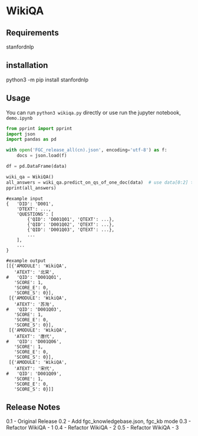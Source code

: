 # WikiQA
## Requirements
stanfordnlp

## installation
python3 -m pip install stanfordnlp

## Usage
You can run `python3 wikiqa.py` directly or use run the jupyter notebook, `demo.ipynb`

```python
from pprint import pprint
import json
import pandas as pd

with open('FGC_release_all(cn).json', encoding='utf-8') as f:
	docs = json.load(f)

df = pd.DataFrame(data)

wiki_qa = WikiQA()
all_answers = wiki_qa.predict_on_qs_of_one_doc(data)  # use data[0:2] to just answer the first two passages for the pilot run
pprint(all_answers)
```
```
#example input
{	'DID': 'D001',
	'DTEXT': ...,
	'QUESTIONS': [
		{'QID': 'D001Q01', 'QTEXT': ...},
		{'QID': 'D001Q02', 'QTEXT': ...},
		{'QID': 'D001Q03', 'QTEXT': ...},
		...
	],
	...
}
```
```
#example output
[[{'AMODULE': 'WikiQA',
   'ATEXT': '北宋',
#   'QID': 'D001Q01',
   'SCORE': 1,
   'SCORE_E': 0,
   'SCORE_S': 0}],
 [{'AMODULE': 'WikiQA',
   'ATEXT': '苏洵',
#   'QID': 'D001Q03',
   'SCORE': 1,
   'SCORE_E': 0,
   'SCORE_S': 0}],
 [{'AMODULE': 'WikiQA',
   'ATEXT': '唐代',
#   'QID': 'D001Q06',
   'SCORE': 1,
   'SCORE_E': 0,
   'SCORE_S': 0}],
 [{'AMODULE': 'WikiQA',
   'ATEXT': '宋代',
#   'QID': 'D001Q09',
   'SCORE': 1,
   'SCORE_E': 0,
   'SCORE_S': 0}]]
```

## Release Notes

0.1 - Original Release
0.2 - Add fgc_knowledgebase.json, fgc_kb mode
0.3 - Refactor WikiQA - 1 
0.4 - Refactor WikiQA - 2
0.5 - Refactor WikiQA - 3